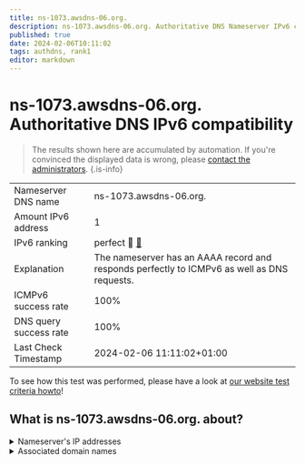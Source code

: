 ```yaml
---
title: ns-1073.awsdns-06.org.
description: ns-1073.awsdns-06.org. Authoritative DNS Nameserver IPv6 compatibility
published: true
date: 2024-02-06T10:11:02
tags: authdns, rank1
editor: markdown
---
```


# ns-1073.awsdns-06.org. Authoritative DNS IPv6 compatibility

> The results shown here are accumulated by automation. If you're convinced the displayed data is wrong, please [contact the administrators](/howto/chat). 
{.is-info}




|   |   |
| - | - |
| Nameserver DNS name | ns-1073.awsdns-06.org.
| Amount IPv6 address | 1
| IPv6 ranking | perfect :1st_place_medal: [🔗](/howto/ranking) |
| Explanation | The nameserver has an AAAA record and responds perfectly to ICMPv6 as well as DNS requests. |
| ICMPv6 success rate | 100%|
| DNS query success rate | 100% |
| Last Check Timestamp | 2024-02-06 11:11:02+01:00 |

To see how this test was performed, please have a look at [our website test criteria howto](/howto/testcriteria/authdns)!


## What is ns-1073.awsdns-06.org. about?




<details>
<summary>Nameserver's IP addresses</summary>

2600:9000:5304:3100::1

</details>



<details>
<summary>Associated domain names</summary>

tidal.com

</details>
